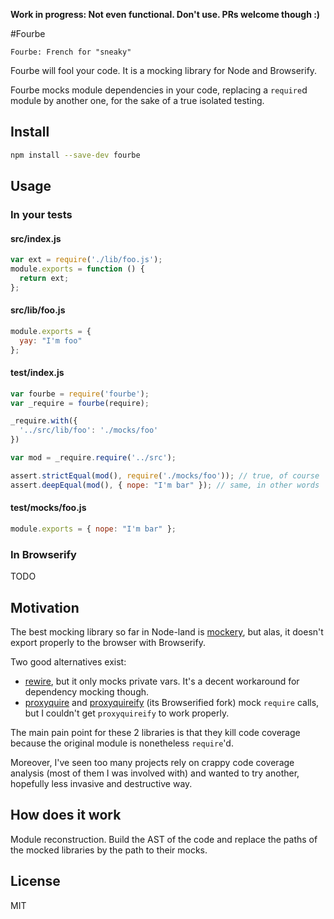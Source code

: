 __Work in progress: Not even functional. Don't use. PRs welcome though :)__

#Fourbe

    Fourbe: French for "sneaky"


Fourbe will fool your code. It is a mocking library for Node and Browserify.

Fourbe mocks module dependencies in your code, replacing a `require`d
module by another one, for the sake of a true isolated testing.

## Install

```sh
npm install --save-dev fourbe
```

## Usage

### In your tests

#### src/index.js

```js
var ext = require('./lib/foo.js');
module.exports = function () {
  return ext;
};
```

#### src/lib/foo.js

```js
module.exports = {
  yay: "I'm foo"
};
```

#### test/index.js

```js
var fourbe = require('fourbe');
var _require = fourbe(require);

_require.with({
  '../src/lib/foo': './mocks/foo'
})

var mod = _require.require('../src');

assert.strictEqual(mod(), require('./mocks/foo')); // true, of course
assert.deepEqual(mod(), { nope: "I'm bar" }); // same, in other words
```

#### test/mocks/foo.js

```js
module.exports = { nope: "I'm bar" };
```

### In Browserify

TODO

## Motivation

The best mocking library so far in Node-land is
[mockery](https://github.com/mfncooper/mockery), but alas, it doesn't export
properly to the browser with Browserify.

Two good alternatives exist:
* [rewire](https://github.com/jhnns/rewire), but it only mocks private vars.
  It's a decent workaround for dependency mocking though.
* [proxyquire](https://github.com/thlorenz/proxyquire) and
  [proxyquireify](https://github.com/thlorenz/proxyquireify)
  (its Browserified fork) mock `require` calls, but I couldn't get
  `proxyquireify` to work properly.

The main pain point for these 2 libraries is that they kill code coverage
because the original module is nonetheless `require`'d.

Moreover, I've seen too many projects rely on crappy code coverage analysis
(most of them I was involved with) and wanted to try another, hopefully less
invasive and destructive way.

## How does it work

Module reconstruction. Build the AST of the code and replace the paths of the
mocked libraries by the path to their mocks.

## License

MIT
